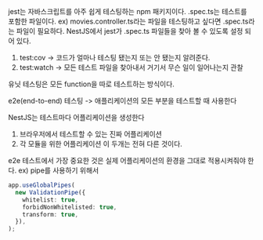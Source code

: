 jest는 자바스크립트를 아주 쉽게 테스팅하는 npm 패키지이다.
.spec.ts는 테스트를 포함한 파일이다.
ex) movies.controller.ts라는 파일을 테스팅하고 싶다면 .spec.ts라는 파일이 필요하다.
NestJS에서 jest가 .spec.ts 파일들을 찾아 볼 수 있도록 설정 되어 있다.

1. test:cov -> 코드가 얼마나 테스팅 됐는지 또는 안 됐는지 알려준다.
2. test:watch -> 모든 테스트 파일을 찾아내서 거기서 무슨 일이 일어나는지 관찰

유닛 테스팅은 모든 function을 따로 테스트하는 방식이다.

e2e(end-to-end) 테스팅 -> 애플리케이션의 모든 부분을 테스트할 때 사용한다

NestJS는 테스트마다 어플리케이션을 생성한다

1. 브라우저에서 테스트할 수 있는 진짜 어플리케이션
2. 각 모듈을 위한 어플리케이션
   이 두개는 전혀 다른 것이다.

e2e 테스트에서 가장 중요한 것은 실제 어플리케이션의 환경을 그대로 적용시켜줘야 한다.
ex) pipe를 사용하기 위해서

```ts
app.useGlobalPipes(
  new ValidationPipe({
    whitelist: true,
    forbidNonWhitelisted: true,
    transform: true,
  }),
);
```
